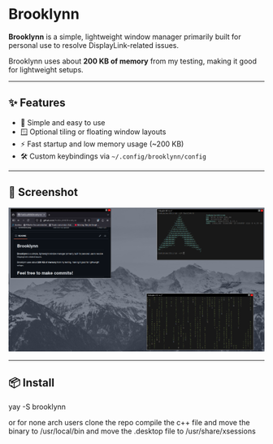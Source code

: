 # Brooklynn

**Brooklynn** is a simple, lightweight window manager primarily built for personal use to resolve DisplayLink-related issues.

Brooklynn uses about **200 KB of memory** from my testing, making it good for lightweight setups.

---

## ✨ Features

- 🧠 Simple and easy to use
- 🪟 Optional tiling or floating window layouts
- ⚡ Fast startup and low memory usage (~200 KB)
- 🛠️ Custom keybindings via `~/.config/brooklynn/config`

---

## 📸 Screenshot

![Brooklynn Screenshot](screenshot.png)

---

## 📦 Install

yay -S brooklynn

or for none arch users clone the repo compile the c++ file and move the binary to /usr/local/bin and move the .desktop file to /usr/share/xsessions


